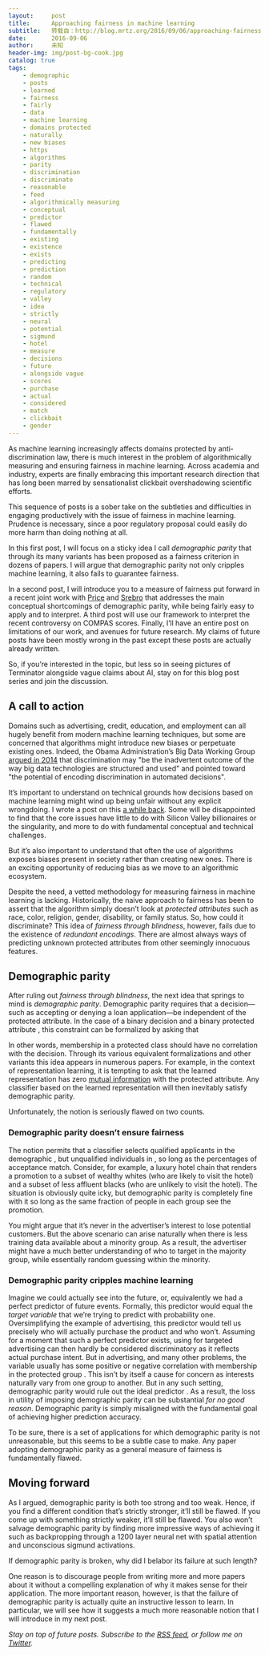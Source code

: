 ```yaml
---
layout:     post
title:      Approaching fairness in machine learning
subtitle:   转载自：http://blog.mrtz.org/2016/09/06/approaching-fairness.html
date:       2016-09-06
author:     未知
header-img: img/post-bg-cook.jpg
catalog: true
tags:
    - demographic
    - posts
    - learned
    - fairness
    - fairly
    - data
    - machine learning
    - domains protected
    - naturally
    - new biases
    - https
    - algorithms
    - parity
    - discrimination
    - discriminate
    - reasonable
    - feed
    - algorithmically measuring
    - conceptual
    - predictor
    - flawed
    - fundamentally
    - existing
    - existence
    - exists
    - predicting
    - prediction
    - random
    - technical
    - regulatory
    - valley
    - idea
    - strictly
    - neural
    - potential
    - sigmund
    - hotel
    - measure
    - decisions
    - future
    - alongside vague
    - scores
    - purchase
    - actual
    - considered
    - match
    - clickbait
    - gender
---
```


As machine learning increasingly affects domains protected by anti-discrimination law, there is much interest in the problem of algorithmically measuring and ensuring fairness in machine learning. Across academia and industry, experts are finally embracing this important research direction that has long been marred by sensationalist clickbait overshadowing scientific efforts.

This sequence of posts is a sober take on the subtleties and difficulties in engaging productively with the issue of fairness in machine learning. Prudence is necessary, since a poor regulatory proposal could easily do more harm than doing nothing at all.

In this first post, I will focus on a sticky idea I call *demographic parity* that through its many variants has been proposed as a fairness criterion in dozens of papers. I will argue that demographic parity not only cripples machine learning, it also fails to guarantee fairness.

In a second post, I will introduce you to a measure of fairness put forward in a recent joint work with [Price](http://www.cs.utexas.edu/~ecprice) and [Srebro](http://ttic.uchicago.edu/~nati) that addresses the main conceptual shortcomings of demographic parity, while being fairly easy to apply and to interpret. A third post will use our framework to interpret the recent controversy on COMPAS scores. Finally, I’ll have an entire post on limitations of our work, and avenues for future research. My claims of future posts have been mostly wrong in the past except these posts are actually already written.

So, if you’re interested in the topic, but less so in seeing pictures of Terminator alongside vague claims about AI, stay on for this blog post series and join the discussion.

## A call to action

Domains such as advertising, credit, education, and employment can all hugely benefit from modern machine learning techniques, but some are concerned that algorithms might introduce new biases or perpetuate existing ones. Indeed, the Obama Administration’s Big Data Working Group [argued in 2014](https://www.whitehouse.gov/sites/default/files/docs/big_data_privacy_report_may_1_2014.pdf) that discrimination may "be the inadvertent outcome of the way big
data technologies are structured and used" and pointed toward "the potential
of encoding discrimination in automated decisions".

It’s important to understand on technical grounds how decisions based on machine learning might wind up being unfair without any explicit wrongdoing. I wrote a post on this [a while back](https://medium.com/@mrtz/how-big-data-is-unfair-9aa544d739de#.llzo69u3p). Some will be disappointed to find that the core issues have little to do with Silicon Valley billionaires or the singularity, and more to do with fundamental conceptual and technical challenges.

But it’s also important to understand that often the use of algorithms exposes biases present in society rather than creating new ones. There is an exciting opportunity of reducing bias as we move to an algorithmic ecosystem.

Despite the need, a vetted methodology for measuring fairness in machine learning is lacking. Historically, the naive approach to fairness has been to assert that the algorithm simply doesn’t look at *protected attributes* such as race, color, religion, gender, disability, or family status. So, how could it discriminate? This idea of *fairness through blindness*, however, fails due to the existence of *redundant encodings*. There are almost always ways of predicting unknown protected attributes from other seemingly innocuous features.

## Demographic parity

After ruling out *fairness through blindness*, the next idea that springs to mind is *demographic parity*. Demographic parity requires that a decision—such as accepting or denying a loan application—be independent of the protected attribute. In the case of a binary decision and a binary protected attribute , this constraint can be formalized by asking that

In other words, membership in a protected class should have no correlation with the decision. Through its various equivalent formalizations and other variants this idea appears in numerous papers. For example, in the context of representation learning, it is tempting to ask that the 
learned representation has zero [mutual information](https://en.wikipedia.org/wiki/Mutual_information) with the protected attribute. Any classifier based on the learned representation will then inevitably satisfy demographic parity.

Unfortunately, the notion is seriously flawed on two counts.

### Demographic parity doesn’t ensure fairness

The notion permits that a classifier selects qualified applicants in the demographic , but unqualified individuals in , so long as the percentages of acceptance match. Consider, for example, a luxury hotel chain that renders a promotion to a subset of wealthy whites (who are likely to visit the hotel) and a subset of less affluent blacks (who are unlikely to visit the hotel). The situation is obviously quite icky, but demographic parity is completely fine with it so long as the same fraction of people in each group see the promotion.

You might argue that it’s never in the advertiser’s interest to lose potential customers. But the above scenario can arise naturally when there is less training data available about a minority group. As a result, the advertiser might have a much better understanding of who to target in the majority group, while essentially random guessing within the minority.

### Demographic parity cripples machine learning

Imagine we could actually see into the future, or, equivalently we had a perfect predictor of future events. Formally, this predictor would equal the *target variable* that we’re trying to predict with probability one. Oversimplifying the example of advertising, this predictor would tell us precisely who will actually purchase the product and who won’t. Assuming for a moment that such a perfect predictor exists, using for targeted advertising can then hardly be considered discriminatory as it reflects actual purchase intent. But in advertising, and many other problems, the variable usually has some positive or negative correlation with membership in the protected group . This isn’t by itself a cause for concern as interests naturally vary from one group to another. But in any such setting, demographic parity would rule out the ideal predictor . As a result, the loss in utility of imposing demographic parity can be substantial *for no good reason*. Demographic parity is simply misaligned with the fundamental goal of achieving higher prediction accuracy.

To be sure, there is a set of applications for which demographic parity is not unreasonable, but this seems to be a subtle case to make. Any paper adopting demographic parity as a general measure of fairness is fundamentally flawed.

## Moving forward

As I argued, demographic parity is both too strong and too weak. Hence, if you find a different condition that’s strictly stronger, it’ll still be flawed. If you come up with something strictly weaker, it’ll still be flawed. You also won’t salvage demographic parity by finding more impressive ways of achieving it such as backpropping through a 1200 layer neural net with spatial attention and unconscious sigmund activations.

If demographic parity is broken, why did I belabor its failure at such length?

One reason is to discourage people from writing more and more papers about it without a compelling explanation of why it makes sense for their application. The more important reason, however, is that the failure of demographic parity is actually quite an instructive lesson to learn. In particular, we will see how it suggests a much more reasonable notion that I will introduce in my next post.

*Stay on top of future posts. Subscribe to the [RSS feed](http://blog.mrtz.org/feed.xml), or follow me on [Twitter](https://twitter.com/mrtz).*
